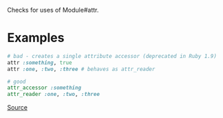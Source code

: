 
Checks for uses of Module#attr.

# Examples

```ruby
# bad - creates a single attribute accessor (deprecated in Ruby 1.9)
attr :something, true
attr :one, :two, :three # behaves as attr_reader

# good
attr_accessor :something
attr_reader :one, :two, :three
```

[Source](http://www.rubydoc.info/gems/rubocop/RuboCop/Cop/Style/Attr)